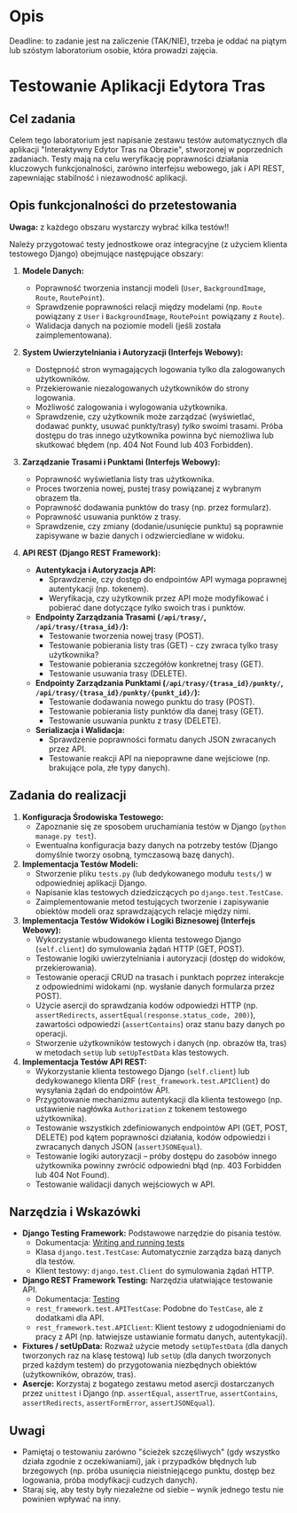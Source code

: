 # Opis

Deadline: to zadanie jest na zaliczenie (TAK/NIE), trzeba je oddać na piątym lub szóstym laboratorium osobie, która prowadzi zajęcia.

# Testowanie Aplikacji Edytora Tras

## Cel zadania

Celem tego laboratorium jest napisanie zestawu testów automatycznych dla aplikacji "Interaktywny Edytor Tras na Obrazie", stworzonej w poprzednich zadaniach. Testy mają na celu weryfikację poprawności działania kluczowych funkcjonalności, zarówno interfejsu webowego, jak i API REST, zapewniając stabilność i niezawodność aplikacji.

## Opis funkcjonalności do przetestowania

**Uwaga:** z każdego obszaru wystarczy wybrać kilka testów!!

Należy przygotować testy jednostkowe oraz integracyjne (z użyciem klienta testowego Django) obejmujące następujące obszary:

1. **Modele Danych:**

      * Poprawność tworzenia instancji modeli (`User`, `BackgroundImage`, `Route`, `RoutePoint`).
      * Sprawdzenie poprawności relacji między modelami (np. `Route` powiązany z `User` i `BackgroundImage`, `RoutePoint` powiązany z `Route`).
      * Walidacja danych na poziomie modeli (jeśli została zaimplementowana).

2. **System Uwierzytelniania i Autoryzacji (Interfejs Webowy):**

      * Dostępność stron wymagających logowania tylko dla zalogowanych użytkowników.
      * Przekierowanie niezalogowanych użytkowników do strony logowania.
      * Możliwość zalogowania i wylogowania użytkownika.
      * Sprawdzenie, czy użytkownik może zarządzać (wyświetlać, dodawać punkty, usuwać punkty/trasy) *tylko* swoimi trasami. Próba dostępu do tras innego użytkownika powinna być niemożliwa lub skutkować błędem (np. 404 Not Found lub 403 Forbidden).

3. **Zarządzanie Trasami i Punktami (Interfejs Webowy):**

      * Poprawność wyświetlania listy tras użytkownika.
      * Proces tworzenia nowej, pustej trasy powiązanej z wybranym obrazem tła.
      * Poprawność dodawania punktów do trasy (np. przez formularz).
      * Poprawność usuwania punktów z trasy.
      * Sprawdzenie, czy zmiany (dodanie/usunięcie punktu) są poprawnie zapisywane w bazie danych i odzwierciedlane w widoku.

4. **API REST (Django REST Framework):**

      * **Autentykacja i Autoryzacja API:**
          * Sprawdzenie, czy dostęp do endpointów API wymaga poprawnej autentykacji (np. tokenem).
          * Weryfikacja, czy użytkownik przez API może modyfikować i pobierać dane dotyczące *tylko* swoich tras i punktów.
      * **Endpointy Zarządzania Trasami (`/api/trasy/`, `/api/trasy/{trasa_id}/`):**
          * Testowanie tworzenia nowej trasy (POST).
          * Testowanie pobierania listy tras (GET) - czy zwraca tylko trasy użytkownika?
          * Testowanie pobierania szczegółów konkretnej trasy (GET).
          * Testowanie usuwania trasy (DELETE).
      * **Endpointy Zarządzania Punktami (`/api/trasy/{trasa_id}/punkty/`, `/api/trasy/{trasa_id}/punkty/{punkt_id}/`):**
          * Testowanie dodawania nowego punktu do trasy (POST).
          * Testowanie pobierania listy punktów dla danej trasy (GET).
          * Testowanie usuwania punktu z trasy (DELETE).
      * **Serializacja i Walidacja:**
          * Sprawdzenie poprawności formatu danych JSON zwracanych przez API.
          * Testowanie reakcji API na niepoprawne dane wejściowe (np. brakujące pola, złe typy danych).

## Zadania do realizacji

1. **Konfiguracja Środowiska Testowego:**
      * Zapoznanie się ze sposobem uruchamiania testów w Django (`python manage.py test`).
      * Ewentualna konfiguracja bazy danych na potrzeby testów (Django domyślnie tworzy osobną, tymczasową bazę danych).
2. **Implementacja Testów Modeli:**
      * Stworzenie pliku `tests.py` (lub dedykowanego modułu `tests/`) w odpowiedniej aplikacji Django.
      * Napisanie klas testowych dziedziczących po `django.test.TestCase`.
      * Zaimplementowanie metod testujących tworzenie i zapisywanie obiektów modeli oraz sprawdzających relacje między nimi.
3. **Implementacja Testów Widoków i Logiki Biznesowej (Interfejs Webowy):**
      * Wykorzystanie wbudowanego klienta testowego Django (`self.client`) do symulowania żądań HTTP (GET, POST).
      * Testowanie logiki uwierzytelniania i autoryzacji (dostęp do widoków, przekierowania).
      * Testowanie operacji CRUD na trasach i punktach poprzez interakcje z odpowiednimi widokami (np. wysłanie danych formularza przez POST).
      * Użycie asercji do sprawdzania kodów odpowiedzi HTTP (np. `assertRedirects`, `assertEqual(response.status_code, 200)`), zawartości odpowiedzi (`assertContains`) oraz stanu bazy danych po operacji.
      * Stworzenie użytkowników testowych i danych (np. obrazów tła, tras) w metodach `setUp` lub `setUpTestData` klas testowych.
4. **Implementacja Testów API REST:**
      * Wykorzystanie klienta testowego Django (`self.client`) lub dedykowanego klienta DRF (`rest_framework.test.APIClient`) do wysyłania żądań do endpointów API.
      * Przygotowanie mechanizmu autentykacji dla klienta testowego (np. ustawienie nagłówka `Authorization` z tokenem testowego użytkownika).
      * Testowanie wszystkich zdefiniowanych endpointów API (GET, POST, DELETE) pod kątem poprawności działania, kodów odpowiedzi i zwracanych danych JSON (`assertJSONEqual`).
      * Testowanie logiki autoryzacji – próby dostępu do zasobów innego użytkownika powinny zwrócić odpowiedni błąd (np. 403 Forbidden lub 404 Not Found).
      * Testowanie walidacji danych wejściowych w API.

## Narzędzia i Wskazówki

* **Django Testing Framework:** Podstawowe narzędzie do pisania testów.
  * Dokumentacja: [Writing and running tests](https://www.google.com/search?q=https://docs.djangoproject.com/en/stable/topics/testing/overview/)
  * Klasa `django.test.TestCase`: Automatycznie zarządza bazą danych dla testów.
  * Klient testowy: `django.test.Client` do symulowania żądań HTTP.
* **Django REST Framework Testing:** Narzędzia ułatwiające testowanie API.
  * Dokumentacja: [Testing](https://www.django-rest-framework.org/api-guide/testing/)
  * `rest_framework.test.APITestCase`: Podobne do `TestCase`, ale z dodatkami dla API.
  * `rest_framework.test.APIClient`: Klient testowy z udogodnieniami do pracy z API (np. łatwiejsze ustawianie formatu danych, autentykacji).
* **Fixtures / setUpData:** Rozważ użycie metody `setUpTestData` (dla danych tworzonych raz na klasę testową) lub `setUp` (dla danych tworzonych przed każdym testem) do przygotowania niezbędnych obiektów (użytkowników, obrazów, tras).
* **Asercje:** Korzystaj z bogatego zestawu metod asercji dostarczanych przez `unittest` i Django (np. `assertEqual`, `assertTrue`, `assertContains`, `assertRedirects`, `assertFormError`, `assertJSONEqual`).

## Uwagi

* Pamiętaj o testowaniu zarówno "ścieżek szczęśliwych" (gdy wszystko działa zgodnie z oczekiwaniami), jak i przypadków błędnych lub brzegowych (np. próba usunięcia nieistniejącego punktu, dostęp bez logowania, próba modyfikacji cudzych danych).
* Staraj się, aby testy były niezależne od siebie – wynik jednego testu nie powinien wpływać na inny.

